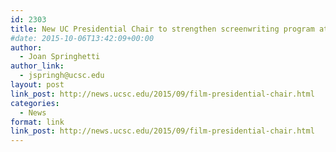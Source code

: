 ```yaml
---
id: 2303
title: New UC Presidential Chair to strengthen screenwriting program at UC Santa Cruz
#date: 2015-10-06T13:42:09+00:00
author:
  - Joan Springhetti
author_link:
  - jspringh@ucsc.edu
layout: post
link_post: http://news.ucsc.edu/2015/09/film-presidential-chair.html
categories:
  - News
format: link
link_post: http://news.ucsc.edu/2015/09/film-presidential-chair.html
---
```

